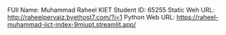 FUll Name: Muhammad Raheel
KIET Student ID: 65255
Static Weh URL: http://raheelpervaiz.byethost7.com/?i=1
Python Web URL: https://raheel-muhammad-iict-index-9miupt.streamlit.app/
